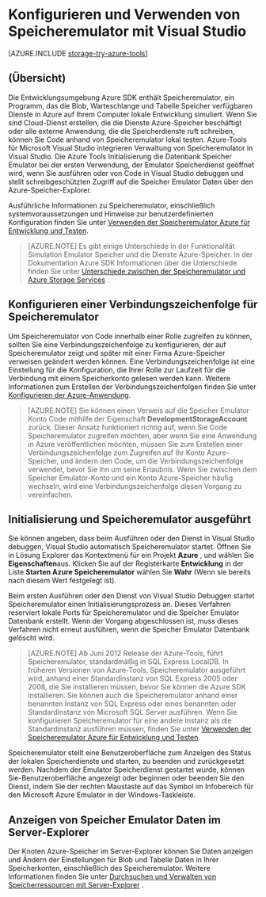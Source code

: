 <properties 
   pageTitle="Konfigurieren und Verwenden von Speicheremulator mit Visual Studio | Microsoft Azure"
   description="Konfigurieren und Verwenden von Speicheremulator mit Visual Studio"
   services="visual-studio-online"
   documentationCenter="na"
   authors="TomArcher"
   manager="douge"
   editor="" />
<tags 
   ms.service="storage"
   ms.devlang="multiple"
   ms.topic="article"
   ms.tgt_pltfrm="na"
   ms.workload="na"
   ms.date="07/18/2016"
   ms.author="tarcher" />

# <a name="configuring-and-using-the-storage-emulator-with-visual-studio"></a>Konfigurieren und Verwenden von Speicheremulator mit Visual Studio

[AZURE.INCLUDE [storage-try-azure-tools](../includes/storage-try-azure-tools.md)]

## <a name="overview"></a>(Übersicht)
Die Entwicklungsumgebung Azure SDK enthält Speicheremulator, ein Programm, das die Blob, Warteschlange und Tabelle Speicher verfügbaren Dienste in Azure auf Ihrem Computer lokale Entwicklung simuliert. Wenn Sie sind Cloud-Dienst erstellen, die die Dienste Azure-Speicher beschäftigt oder alle externe Anwendung, die die Speicherdienste ruft schreiben, können Sie Code anhand von Speicheremulator lokal testen. Azure-Tools für Microsoft Visual Studio integrieren Verwaltung von Speicheremulator in Visual Studio. Die Azure Tools Initialisierung die Datenbank Speicher Emulator bei der ersten Verwendung, der Emulator Speicherdienst geöffnet wird, wenn Sie ausführen oder von Code in Visual Studio debuggen und stellt schreibgeschützten Zugriff auf die Speicher Emulator Daten über den Azure-Speicher-Explorer.

Ausführliche Informationen zu Speicheremulator, einschließlich systemvoraussetzungen und Hinweise zur benutzerdefinierten Konfiguration finden Sie unter [Verwenden der Speicheremulator Azure für Entwicklung und Testen](./storage/storage-use-emulator.md).

>[AZURE.NOTE] Es gibt einige Unterschiede in der Funktionalität Simulation Emulator Speicher und die Dienste Azure-Speicher. In der Dokumentation Azure SDK Informationen über die Unterschiede finden Sie unter [Unterschiede zwischen der Speicheremulator und Azure Storage Services](./storage/storage-use-emulator.md) .

## <a name="configuring-a-connection-string-for-the-storage-emulator"></a>Konfigurieren einer Verbindungszeichenfolge für Speicheremulator

Um Speicheremulator von Code innerhalb einer Rolle zugreifen zu können, sollten Sie eine Verbindungszeichenfolge zu konfigurieren, der auf Speicheremulator zeigt und später mit einer Firma Azure-Speicher verweisen geändert werden können. Eine Verbindungszeichenfolge ist eine Einstellung für die Konfiguration, die Ihrer Rolle zur Laufzeit für die Verbindung mit einem Speicherkonto gelesen werden kann. Weitere Informationen zum Erstellen der Verbindungszeichenfolgen finden Sie unter [Konfigurieren der Azure-Anwendung](https://msdn.microsoft.com/library/azure/2da5d6ce-f74d-45a9-bf6b-b3a60c5ef74e#BK_SettingsPage).

>[AZURE.NOTE] Sie können einen Verweis auf die Speicher Emulator Konto Code mithilfe der Eigenschaft **DevelopmentStorageAccount** zurück. Dieser Ansatz funktioniert richtig auf, wenn Sie Code Speicheremulator zugreifen möchten, aber wenn Sie eine Anwendung in Azure veröffentlichen möchten, müssen Sie zum Erstellen einer Verbindungszeichenfolge zum Zugreifen auf Ihr Konto Azure-Speicher, und ändern den Code, um die Verbindungszeichenfolge verwendet, bevor Sie ihn um seine Erlaubnis. Wenn Sie zwischen dem Speicher Emulator-Konto und ein Konto Azure-Speicher häufig wechseln, wird eine Verbindungszeichenfolge diesen Vorgang zu vereinfachen.

## <a name="initializing-and-running-the-storage-emulator"></a>Initialisierung und Speicheremulator ausgeführt

Sie können angeben, dass beim Ausführen oder den Dienst in Visual Studio debuggen, Visual Studio automatisch Speicheremulator startet. Öffnen Sie in Lösung Explorer das Kontextmenü für ein Projekt **Azure** , und wählen Sie **Eigenschaften**aus. Klicken Sie auf der Registerkarte **Entwicklung** in der Liste **Starten Azure Speicheremulator** wählen Sie **Wahr** (Wenn sie bereits nach diesem Wert festgelegt ist).

Beim ersten Ausführen oder den Dienst von Visual Studio Debuggen startet Speicheremulator einen Initialisierungsprozess an. Dieses Verfahren reserviert lokale Ports für Speicheremulator und die Speicher Emulator Datenbank erstellt. Wenn der Vorgang abgeschlossen ist, muss dieses Verfahren nicht erneut ausführen, wenn die Speicher Emulator Datenbank gelöscht wird.

>[AZURE.NOTE] Ab Juni 2012 Release der Azure-Tools, führt Speicheremulator, standardmäßig in SQL Express LocalDB. In früheren Versionen von Azure-Tools, Speicheremulator ausgeführt wird, anhand einer Standardinstanz von SQL Express 2005 oder 2008, die Sie installieren müssen, bevor Sie können die Azure SDK installieren. Sie können auch die Speicheremulator anhand einer benannten Instanz von SQL Express oder eines benannten oder Standardinstanz von Microsoft SQL Server ausführen. Wenn Sie konfigurieren Speicheremulator für eine andere Instanz als die Standardinstanz ausführen müssen, finden Sie unter [Verwenden der Speicheremulator Azure für Entwicklung und Testen](./storage/storage-use-emulator.md).

Speicheremulator stellt eine Benutzeroberfläche zum Anzeigen des Status der lokalen Speicherdienste und starten, zu beenden und zurückgesetzt werden. Nachdem der Emulator Speicherdienst gestartet wurde, können Sie-Benutzeroberfläche angezeigt oder beginnen oder beenden Sie den Dienst, indem Sie der rechten Maustaste auf das Symbol im Infobereich für den Microsoft Azure Emulator in der Windows-Taskleiste.

## <a name="viewing-storage-emulator-data-in-server-explorer"></a>Anzeigen von Speicher Emulator Daten im Server-Explorer

Der Knoten Azure-Speicher im Server-Explorer können Sie Daten anzeigen und Ändern der Einstellungen für Blob und Tabelle Daten in Ihrer Speicherkonten, einschließlich des Speicheremulator. Weitere Informationen finden Sie unter [Durchsuchen und Verwalten von Speicherressourcen mit Server-Explorer](https://msdn.microsoft.com/library/azure/ff683677.aspx) .
